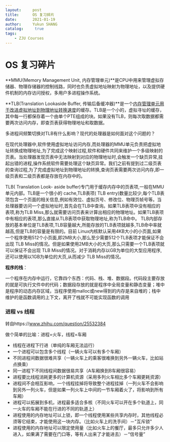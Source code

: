 ```yaml
---
layout:     post
title:      OS 复习碎片
date:       2021-01-19
author:     Yukun SHANG
catalog: 	 true
tags:
    - ZJU Courses
---
```


# OS 复习碎片

**MMU(Memory Management Unit, 内存管理单元)**是CPU中用来管理虚拟存储器、物理存储器的控制线路，同时也负责虚拟地址映射为物理地址，以及提供硬件机制的内存访问授权，多用户多进程操作系统。

**TLB(Translation Lookaside Buffer, 传输后备缓冲器)**是一个<u>内存管理单元用于改进虚拟地址到物理地址转换速度</u>的缓存。TLB是一个小的，虚拟寻址的缓存，其中每一行都保存着一个由单个PTE组成的块。如果没有TLB，则每次取数据都需要两次访问内存，即查页表获得物理地址和取数据。

 

多进程间频繁切换对TLB有什么影响？现代的处理器是如何面对这个问题的？

 在现代处理器中,软件使用虚拟地址访问内存,而处理器的MMU单元负责把虚拟地址转换成物理地址,为了完成这个映射过程,软件和硬件共同来维护一个多级映射的页表。当处理器发现页表中无法映射到对应的物理地址时,会触发一个缺页异常,挂起出错的进程,操作系统软件需要处理这个缺页异常。我们之前有提到过二级页表的查询过程,为了完成虚拟地址到物理地址的转换,查询页表需要两次访问内存,即一级页表和二级页表都是存放在内存中的。 

TLB( Translation Look- aside buffer)专门用于缓存内存中的页表项,一般在MMU单元内部。TLB是一个很小的 cache,TLB表项( TLB entry)数量比较少,每个TLB表项包含一个页面的相关信息,例如有效位、虚拟页号、修改位、物理页帧号等。当处理器要访问一个虚拟地址时,首先会在TLB中查询。如果TLB表项中没有相应的表项,称为TLB Miss,那么就需要访问页表来计算出相应的物理地址。如果TLB表项中有相应的表项,那么直接从TLB表项中获取物理地址,称为TLB命中。
TLB内部存放的基本单位是TLB表项,TLB容量越大,所能存放的TLB表项就越多,TLB命中率就越高,但是TLB的容量是有限的。目前 Linux内核默认采用4KB大小的小页面,如果一个程序使用512个小页面,即2MB大小,那么至少需要512个TLB表项才能保证不会出现 TLB Miss的情况。但是如果使用2MB大小的大页,那么只需要一个TLB表项就可以保证不会出现 TLB Miss的情况。对于消耗内存以GB为单位的大型应用程序,还可以使用以1GB为单位的大页,从而减少 TLB Miss的情况。

**程序的栈**：

一个程序在内存中运行，它靠四个东西：代码、栈、堆、数据段。代码段主要存放的就是可执行文件中的代码；数据段存放的就是程序中全局变量和静态变量；堆中是程序的动态内存区域，当程序使用malloc或new得到的内存是来自堆的；栈中维护的是函数调用的上下文，离开了栈就不可能实现函数的调用

### 进程 vs 线程

转自https://www.zhihu.com/question/25532384

做个简单的比喻：进程=火车，线程=车厢

- 线程在进程下行进（单纯的车厢无法运行）
- 一个进程可以包含多个线程（一辆火车可以有多个车厢）
- 不同进程间数据很难共享（一辆火车上的乘客很难换到另外一辆火车，比如站点换乘）
- 同一进程下不同线程间数据很易共享（A车厢换到B车厢很容易）
- 进程要比线程消耗更多的计算机资源（采用多列火车相比多个车厢更耗资源）
- 进程间不会相互影响，一个线程挂掉将导致整个进程挂掉（一列火车不会影响到另外一列火车，但是如果一列火车上中间的一节车厢着火了，将影响到所有车厢）
- 进程可以拓展到多机，进程最多适合多核（不同火车可以开在多个轨道上，同一火车的车厢不能在行进的不同的轨道上）
- 进程使用的内存地址可以上锁，即一个线程使用某些共享内存时，其他线程必须等它结束，才能使用这一块内存。（比如火车上的洗手间）－"互斥锁"
- 进程使用的内存地址可以限定使用量（比如火车上的餐厅，最多只允许多少人进入，如果满了需要在门口等，等有人出来了才能进去）－“信号量”

